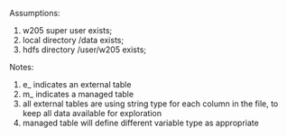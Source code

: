 Assumptions:

1. w205 super user exists;
2. local directory /data exists;
3. hdfs directory /user/w205 exists;

Notes:

1. e_<tableName> indicates an external table
2. m_<tableName> indicates a managed table
3. all external tables are using string type for each column in the file, to keep all data available for exploration
4. managed table will define different variable type as appropriate

